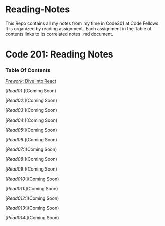 # Reading-Notes

This Repo contains all my notes from my time in Code301 at Code Fellows.  
It is organized by reading assignment.
Each assignment in the Table of contents links to its correlated notes .md document.

# **Code 201: Reading Notes**

### **Table Of Contents**

[_Prework_: Dive Into React](read01.md)

[_Read01_:](Coming Soon)

[_Read02_:](Coming Soon)

[_Read03_:](Coming Soon)

[_Read04_:](Coming Soon)

[_Read05_:](Coming Soon)

[_Read06_:](Coming Soon)

[_Read07_:](Coming Soon)

[_Read08_:](Coming Soon)

[_Read09_:](Coming Soon)

[_Read010_:](Coming Soon)

[_Read011_:](Coming Soon)

[_Read012_:](Coming Soon)

[_Read013_:](Coming Soon)

[_Read014_:](Coming Soon)

